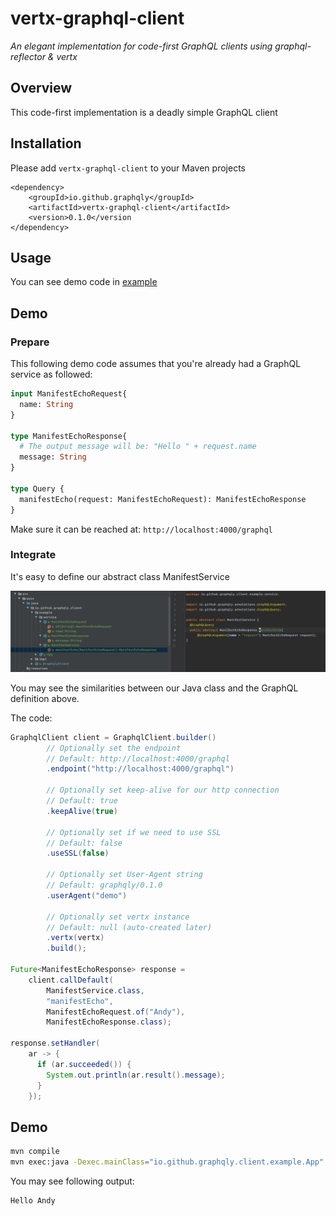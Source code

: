 # vertx-graphql-client

*An elegant implementation for code-first GraphQL clients using graphql-reflector & vertx*

## Overview

This code-first implementation is a deadly simple GraphQL client

## Installation

Please add `vertx-graphql-client` to your Maven projects

```
<dependency>
    <groupId>io.github.graphqly</groupId>
    <artifactId>vertx-graphql-client</artifactId>
    <version>0.1.0</version
</dependency>
```


## Usage

You can see demo code in [example](src/main/java/io/github/graphqly/client/example/App.java)

## Demo


### Prepare

This following demo code assumes that you're already had a GraphQL service as followed:

```graphql
input ManifestEchoRequest{
  name: String
}

type ManifestEchoResponse{
  # The output message will be: "Hello " + request.name
  message: String
}

type Query {
  manifestEcho(request: ManifestEchoRequest): ManifestEchoResponse
}
```

Make sure it can be reached at: `http://localhost:4000/graphql`

### Integrate

It's easy to define our abstract class ManifestService 

![](docs/images/code-structures.png)

You may see the similarities between our Java class and the GraphQL definition above.

The code:

```java
GraphqlClient client = GraphqlClient.builder()
        // Optionally set the endpoint
        // Default: http://localhost:4000/graphql 
        .endpoint("http://localhost:4000/graphql")
        
        // Optionally set keep-alive for our http connection
        // Default: true
        .keepAlive(true)
        
        // Optionally set if we need to use SSL
        // Default: false
        .useSSL(false)
        
        // Optionally set User-Agent string
        // Default: graphqly/0.1.0
        .userAgent("demo")
        
        // Optionally set vertx instance
        // Default: null (auto-created later)
        .vertx(vertx)
        .build();

Future<ManifestEchoResponse> response =
    client.callDefault(
        ManifestService.class,
        "manifestEcho",
        ManifestEchoRequest.of("Andy"),
        ManifestEchoResponse.class);

response.setHandler(
    ar -> {
      if (ar.succeeded()) {
        System.out.println(ar.result().message);
      }
    });
```

## Demo

```bash
mvn compile
mvn exec:java -Dexec.mainClass="io.github.graphqly.client.example.App" -Dlog4j.configurationFile=log4j2.xml
```

You may see following output:

```text
Hello Andy
```
